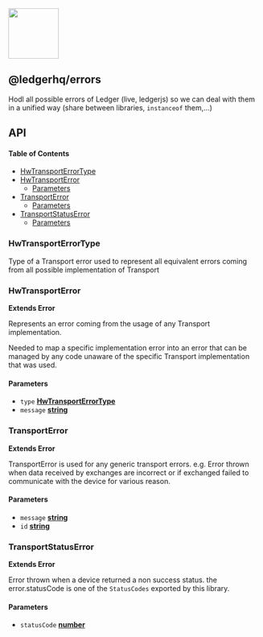 <img src="https://user-images.githubusercontent.com/4631227/191834116-59cf590e-25cc-4956-ae5c-812ea464f324.png" height="100" />

## @ledgerhq/errors

Hodl all possible errors of Ledger (live, ledgerjs) so we can deal with them in a unified way (share between libraries, `instanceof` them,...)

## API

<!-- Generated by documentation.js. Update this documentation by updating the source code. -->

#### Table of Contents

*   [HwTransportErrorType](#hwtransporterrortype)
*   [HwTransportError](#hwtransporterror)
    *   [Parameters](#parameters)
*   [TransportError](#transporterror)
    *   [Parameters](#parameters-1)
*   [TransportStatusError](#transportstatuserror)
    *   [Parameters](#parameters-2)

### HwTransportErrorType

Type of a Transport error used to represent all equivalent errors coming from all possible implementation of Transport

### HwTransportError

**Extends Error**

Represents an error coming from the usage of any Transport implementation.

Needed to map a specific implementation error into an error that
can be managed by any code unaware of the specific Transport implementation
that was used.

#### Parameters

*   `type` **[HwTransportErrorType](#hwtransporterrortype)**&#x20;
*   `message` **[string](https://developer.mozilla.org/docs/Web/JavaScript/Reference/Global_Objects/String)**&#x20;

### TransportError

**Extends Error**

TransportError is used for any generic transport errors.
e.g. Error thrown when data received by exchanges are incorrect or if exchanged failed to communicate with the device for various reason.

#### Parameters

*   `message` **[string](https://developer.mozilla.org/docs/Web/JavaScript/Reference/Global_Objects/String)**&#x20;
*   `id` **[string](https://developer.mozilla.org/docs/Web/JavaScript/Reference/Global_Objects/String)**&#x20;

### TransportStatusError

**Extends Error**

Error thrown when a device returned a non success status.
the error.statusCode is one of the `StatusCodes` exported by this library.

#### Parameters

*   `statusCode` **[number](https://developer.mozilla.org/docs/Web/JavaScript/Reference/Global_Objects/Number)**&#x20;
